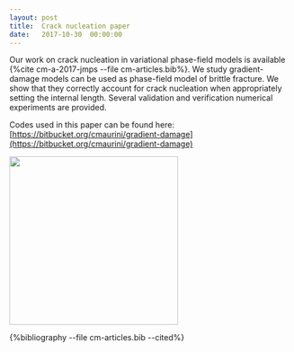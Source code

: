 ```yaml
---
layout: post
title:  Crack nucleation paper
date:   2017-10-30  00:00:00
---
```

Our work on crack nucleation in variational phase-field models is available
{%cite cm-a-2017-jmps --file cm-articles.bib%}.
We study gradient-damage models can be used as phase-field model of brittle fracture.
We show that they correctly account for crack nucleation when appropriately setting the internal length.
Several validation and verification numerical experiments are provided.

Codes used in this paper can be found here: [https://bitbucket.org/cmaurini/gradient-damage](https://bitbucket.org/cmaurini/gradient-damage)


<img style="float: center; margin: 0px 0px 0px 0px;"
src="{{site.baseurl}}/images/InitiationIllustration.png" width="300" />

{%bibliography --file cm-articles.bib --cited%}